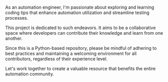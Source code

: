 As an automation engineer, I'm passionate about exploring and learning coding tips that enhance automation utilization and streamline testing processes.

This project is dedicated to such endeavors. It aims to be a collaborative space where developers can contribute their knowledge and learn from one another.

Since this is a Python-based repository, please be mindful of adhering to best practices and maintaining a welcoming environment for all contributors, regardless of their experience level.

Let's work together to create a valuable resource that benefits the entire automation community.